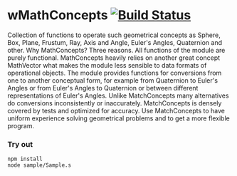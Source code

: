
# wMathConcepts [![Build Status](https://travis-ci.org/Wandalen/wMathConcepts.svg?branch=master)](https://travis-ci.org/Wandalen/wMathConcepts)

Collection of functions to operate such geometrical concepts as Sphere, Box, Plane, Frustum, Ray, Axis and Angle, Euler's Angles, Quaternion and other. Why MathConcepts? Three reasons. All functions of the module are purely functional. MathConcepts heavily relies on another great concept MathVector what makes the module less sensible to data formats of operational objects. The module provides functions for conversions from one to another conceptual form, for example from Quaternion to Euler's Angles or from Euler's Angles to Quaternion or between different representations of Euler's Angles. Unlike MatchConcepts many alternatives do conversions inconsistently or inaccurately. MatchConcepts is densely covered by tests and optimized for accuracy. Use MatchConcepts to have uniform experience solving geometrical problems and to get a more flexible program.

### Try out
```
npm install
node sample/Sample.s
```


















































